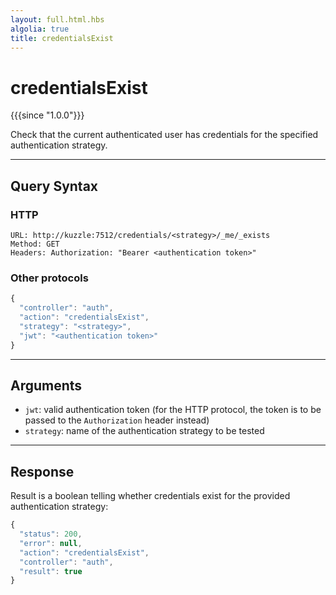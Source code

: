 ```yaml
---
layout: full.html.hbs
algolia: true
title: credentialsExist
---
```


# credentialsExist

{{{since "1.0.0"}}}

Check that the current authenticated user has credentials for the specified authentication strategy.

---

## Query Syntax

### HTTP

```http
URL: http://kuzzle:7512/credentials/<strategy>/_me/_exists
Method: GET  
Headers: Authorization: "Bearer <authentication token>"
```

### Other protocols

```js
{
  "controller": "auth",
  "action": "credentialsExist",
  "strategy": "<strategy>",
  "jwt": "<authentication token>"
}
```

---

## Arguments

* `jwt`: valid authentication token (for the HTTP protocol, the token is to be passed to the `Authorization` header instead)
* `strategy`: name of the authentication strategy to be tested

---

## Response

Result is a boolean telling whether credentials exist for the provided authentication strategy:

```js
{
  "status": 200,
  "error": null,
  "action": "credentialsExist",
  "controller": "auth",
  "result": true
}
```
